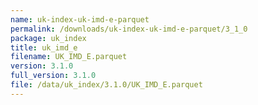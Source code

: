 ```yaml
---
name: uk-index-uk-imd-e-parquet
permalink: /downloads/uk-index-uk-imd-e-parquet/3_1_0
package: uk_index
title: uk_imd_e
filename: UK_IMD_E.parquet
version: 3.1.0
full_version: 3.1.0
file: /data/uk_index/3.1.0/UK_IMD_E.parquet
---
```

